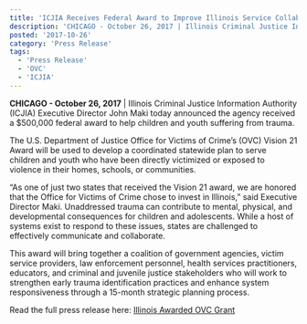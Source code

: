 ```yaml
---
title: 'ICJIA Receives Federal Award to Improve Illinois Service Collaboration for Child and Youth Victims of Violence'
description: 'CHICAGO - October 26, 2017 | Illinois Criminal Justice Information Authority (ICJIA) Executive Director John Maki today announced the agency received a $500,000 federal award to help children and youth suffering from trauma.'
posted: '2017-10-26'
category: 'Press Release'
tags:
  - 'Press Release'
  - 'OVC'
  - 'ICJIA'
---
```


**CHICAGO - October 26, 2017** | Illinois Criminal Justice Information Authority (ICJIA) Executive Director John Maki today announced the agency received a $500,000 federal award to help children and youth suffering from trauma.

The U.S. Department of Justice Office for Victims of Crime’s (OVC) Vision 21 Award
will be used to develop a coordinated statewide plan to serve children and youth who
have been directly victimized or exposed to violence in their homes, schools, or
communities.

“As one of just two states that received the Vision 21 award, we are honored that the
Office for Victims of Crime chose to invest in Illinois,” said Executive Director Maki.
Unaddressed trauma can contribute to mental, physical, and developmental consequences
for children and adolescents. While a host of systems exist to respond to these issues,
states are challenged to effectively communicate and collaborate.

This award will bring together a coalition of government agencies, victim service
providers, law enforcement personnel, health services practitioners, educators, and
criminal and juvenile justice stakeholders who will work to strengthen early trauma
identification practices and enhance system responsiveness through a 15-month strategic
planning process.

Read the full press release here: [Illinois Awarded OVC Grant](http://www.icjia.state.il.us/assets/pdf/NewsReleases/ICJIA_OVC_trauma_award_102617.pdf)
